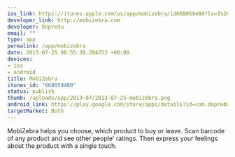 ```yaml
--- 
ios_link: https://itunes.apple.com/us/app/mobizebra/id668059480?ls=1%26mt=8
developer_link: http://mobizebra.com
developer: Dopredu
email: ""
type: app
permalink: /app/mobizebra
date: 2013-07-25 06:55:39.204253 +00:00
devices: 
- ios
- android
title: MobiZebra
itunes_id: "668059480"
status: publish
thumb: /uploads/app/2013-07/2013-07-25-mobizebra.png
android_link: https://play.google.com/store/apps/details?id=com.dopredu.mobizebra
targetMarket: Both
---
```


MobiZebra helps you choose, which product to buy or leave. Scan barcode of any product and see other people' ratings. Then express your feelings about the product with a single touch.
